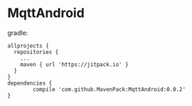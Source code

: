 # MqttAndroid

gradle:
```
allprojects {
  repositories {
    ...
    maven { url 'https://jitpack.io' }
  }
}
dependencies {
        compile 'com.github.MavenPack:MqttAndroid:0.0.2'
}

```
